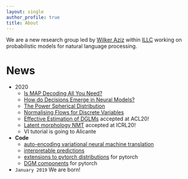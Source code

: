 ```yaml
---
layout: single
author_profile: true
title: About
---
```


We are a new research group led by [Wilker Aziz](http://wilkeraziz.github.io) within [ILLC](http://www.illc.uva.nl) working on probabilistic models for natural language processing. 



# News



* 2020
    * [Is MAP Decoding All You Need?](https://arxiv.org/pdf/2005.10283.pdf)
    * [How do Decisions Emerge in Neural Models?](https://arxiv.org/pdf/2004.14992.pdf)
    * [The Power Spherical Distribution](https://arxiv.org/pdf/2006.04437.pdf)
    * [Normalising Flows for Discrete Variables](https://arxiv.org/pdf/2006.06346.pdf)
    * [Effective Estimation of DGLMs](https://arxiv.org/pdf/1904.08194.pdf) accepted at ACL20!
    * [Latent morphology NMT](https://arxiv.org/pdf/1910.13890.pdf) accepted at ICRL20!
    * VI tutorial is going to Alicante
* **Code** 
    * [auto-encoding variational neural machine translation](https://github.com/Roxot/AEVNMT.pt)
    * [interpretable predictions](https://github.com/bastings/interpretable_predictions)
    * [extensions to pytorch distributions](https://github.com/probabll/dists.pt) for pytorch
    * [DGM components](https://github.com/probabll/dgm.pt) for pytorch
* `January 2019` We are born!
